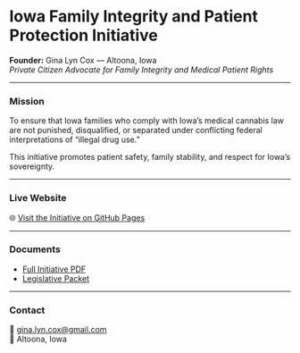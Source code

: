 # Iowa Family Integrity and Patient Protection Initiative

**Founder:** Gina Lyn Cox — Altoona, Iowa  
*Private Citizen Advocate for Family Integrity and Medical Patient Rights*  

---

### Mission
To ensure that Iowa families who comply with Iowa’s medical cannabis law are not punished, disqualified, or separated under conflicting federal interpretations of “illegal drug use.”  

This initiative promotes patient safety, family stability, and respect for Iowa’s sovereignty.

---

### Live Website
🌐 [Visit the Initiative on GitHub Pages](https://ginalyncox.github.io/iowa-family-integrity/)

---

### Documents
- [Full Initiative PDF](./Iowa_Family_Integrity_Initiative.pdf)
- [Legislative Packet](./Family_Integrity_and_Medical_Cannabis_Patient_Protection_Act_Packet.pdf)

---

### Contact
📧 gina.lyn.cox@gmail.com  
📍 Altoona, Iowa
